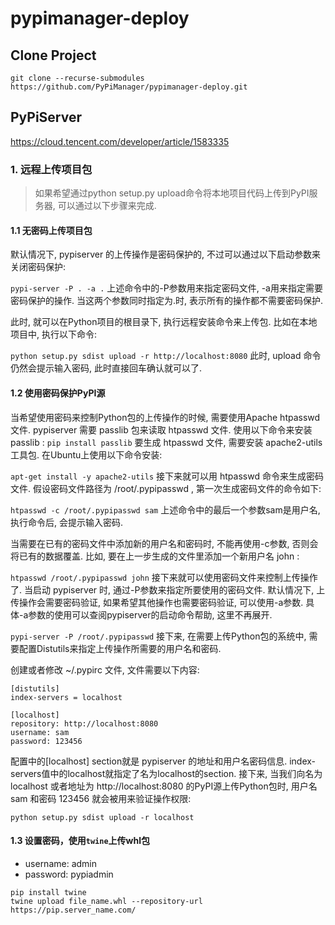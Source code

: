 # pypimanager-deploy

## Clone Project

`git clone --recurse-submodules https://github.com/PyPiManager/pypimanager-deploy.git`
  


## PyPiServer

https://cloud.tencent.com/developer/article/1583335

### 1. 远程上传项目包
> 如果希望通过python setup.py upload命令将本地项目代码上传到PyPI服务器, 可以通过以下步骤来完成.

#### 1.1 无密码上传项目包
默认情况下, pypiserver 的上传操作是密码保护的, 不过可以通过以下启动参数来关闭密码保护:

```pypi-server -P . -a .```
上述命令中的-P参数用来指定密码文件, -a用来指定需要密码保护的操作. 当这两个参数同时指定为.时, 表示所有的操作都不需要密码保护.

此时, 就可以在Python项目的根目录下, 执行远程安装命令来上传包. 比如在本地项目中, 执行以下命令:

```python setup.py sdist upload -r http://localhost:8080```
此时, upload 命令仍然会提示输入密码, 此时直接回车确认就可以了.

#### 1.2 使用密码保护PyPI源
当希望使用密码来控制Python包的上传操作的时候, 需要使用Apache htpasswd 文件.
pypiserver 需要 passlib 包来读取 htpasswd 文件. 使用以下命令来安装 passlib :
```pip install passlib```
要生成 htpasswd 文件, 需要安装 apache2-utils 工具包. 在Ubuntu上使用以下命令安装:

```apt-get install -y apache2-utils```
接下来就可以用 htpasswd 命令来生成密码文件. 假设密码文件路径为 /root/.pypipasswd , 第一次生成密码文件的命令如下:

```htpasswd -c /root/.pypipasswd sam```
上述命令中的最后一个参数sam是用户名, 执行命令后, 会提示输入密码.

当需要在已有的密码文件中添加新的用户名和密码时, 不能再使用-c参数, 否则会将已有的数据覆盖. 比如, 要在上一步生成的文件里添加一个新用户名 john :

```htpasswd /root/.pypipasswd john```
接下来就可以使用密码文件来控制上传操作了. 当启动 pypiserver 时, 通过-P参数来指定所要使用的密码文件. 默认情况下, 上传操作会需要密码验证, 如果希望其他操作也需要密码验证, 可以使用-a参数. 具体-a参数的使用可以查阅pypiserver的启动命令帮助, 这里不再展开.

```pypi-server -P /root/.pypipasswd```
接下来, 在需要上传Python包的系统中, 需要配置Distutils来指定上传操作所需要的用户名和密码.

创建或者修改 ~/.pypirc 文件, 文件需要以下内容:

```
[distutils]
index-servers = localhost

[localhost]
repository: http://localhost:8080
username: sam
password: 123456
```
配置中的[localhost] section就是 pypiserver 的地址和用户名密码信息. index-servers值中的localhost就指定了名为localhost的section. 接下来, 当我们向名为 localhost 或者地址为 http://localhost:8080 的PyPI源上传Python包时, 用户名 sam 和密码 123456 就会被用来验证操作权限:

```python setup.py sdist upload -r localhost```



#### 1.3 设置密码，使用`twine`上传whl包

- username: admin
- password: pypiadmin

```
pip install twine
twine upload file_name.whl --repository-url https://pip.server_name.com/
```

